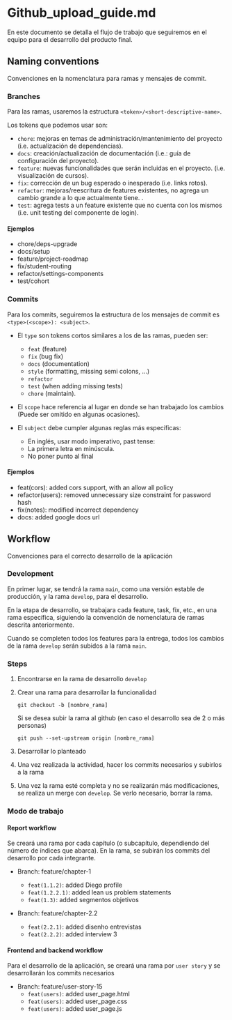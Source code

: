 # Github_upload_guide.md

En este documento se detalla el flujo de trabajo que seguiremos en el equipo para el desarrollo del producto final.

## Naming conventions

Convenciones en la nomenclatura para ramas y mensajes de commit.

### Branches

Para las ramas, usaremos la estructura `<token>/<short-descriptive-name>`.

Los tokens que podemos usar son:

- `chore`: mejoras en temas de administración/mantenimiento del proyecto (i.e. actualización de dependencias).
- `docs`: creación/actualización de documentación (i.e.: guía de configuración del proyecto).
- `feature`: nuevas funcionalidades que serán incluidas en el proyecto. (i.e. visualización de cursos).
- `fix`: corrección de un bug esperado o inesperado (i.e. links rotos).
- `refactor`: mejoras/reescritura de features existentes, no agrega un cambio grande a lo que actualmente tiene. .
- `test`: agrega tests a un feature existente que no cuenta con los mismos (i.e. unit testing del componente de login).

#### Ejemplos

- chore/deps-upgrade
- docs/setup
- feature/project-roadmap
- fix/student-routing
- refactor/settings-components
- test/cohort

### Commits

Para los commits, seguiremos la estructura de los mensajes de commit es `<type>(<scope>): <subject>`.

- El `type` son tokens cortos similares a los de las ramas, pueden ser:

  - `feat` (feature)
  - `fix` (bug fix)
  - `docs` (documentation)
  - `style` (formatting, missing semi colons, …)
  - `refactor`
  - `test` (when adding missing tests)
  - `chore` (maintain).

- El `scope` hace referencia al lugar en donde se han trabajado los cambios (Puede ser omitido en algunas ocasiones).

- El `subject` debe cumpler algunas reglas más específicas:
  - En inglés, usar modo imperativo, past tense:
  - La primera letra en minúscula.
  - No poner punto al final

#### Ejemplos

- feat(cors): added cors support, with an allow all policy
- refactor(users): removed unnecessary size constraint for password hash
- fix(notes): modified incorrect dependency
- docs: added google docs url

## Workflow

Convenciones para el correcto desarrollo de la aplicación

### Development

En primer lugar, se tendrá la rama `main`, como una versión estable de producción, y la rama `develop`, para el desarrollo.

En la etapa de desarrollo, se trabajara cada feature, task, fix, etc., en una rama específica, siguiendo la convención de nomenclatura de ramas descrita anteriormente.

Cuando se completen todos los features para la entrega, todos los cambios de la rama `develop` serán subidos a la rama `main`.

### Steps

1.  Encontrarse en la rama de desarrollo `develop`
2.  Crear una rama para desarrollar la funcionalidad

        git checkout -b [nombre_rama]

    Si se desea subir la rama al github (en caso el desarrollo sea de 2 o más personas)

        git push --set-upstream origin [nombre_rama]

3.  Desarrollar lo planteado
4.  Una vez realizada la actividad, hacer los commits necesarios y subirlos a la rama

5.  Una vez la rama esté completa y no se realizarán más modificaciones, se realiza un merge con `develop`. Se verlo necesario, borrar la rama.

### Modo de trabajo

#### Report workflow

Se creará una rama por cada capítulo (o subcapítulo, dependiendo del número de índices que abarca). En la rama, se subirán los commits del desarrollo por cada integrante.

- Branch: feature/chapter-1

  - `feat(1.1.2)`: added Diego profile
  - `feat(1.2.2.1)`: added lean us problem statements
  - `feat(1.3)`: added segmentos objetivos

- Branch: feature/chapter-2.2
  - `feat(2.2.1)`: added disenho entrevistas
  - `feat(2.2.2)`: added interview 3

#### Frontend and backend workflow

Para el desarrollo de la aplicación, se creará una rama por `user story` y se desarrollarán los commits necesarios

- Branch: feature/user-story-15
  - `feat(users)`: added user_page.html
  - `feat(users)`: added user_page.css
  - `feat(users)`: added user_page.js
